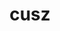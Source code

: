 ---
title: "cusz"
layout: cache
categories: [package, develop-2025-03-09]
meta: {"compilers": ["gcc@=11.4.0"], "num_specs": 4, "num_specs_by_stack": {"e4s": 4, "root": 4}, "oss": ["ubuntu22.04"], "platforms": ["linux"], "stacks": ["e4s", "root"], "targets": ["x86_64_v3"], "versions": ["0.14.0", "0.9.0rc3"]}
spec_details: [{"compiler": "gcc@=11.4.0", "hash": "3w3m74z6j42nw2vmn2gin3bnp5nptrhq", "os": "ubuntu22.04", "platform": "linux", "size": "-", "stacks": ["e4s", "root"], "target": "x86_64_v3", "variants": ["build_system=cmake", "build_type=Release", "+cuda", "cuda_arch=80", "generator=make", "~ipo", "patches=c8951b4"], "versions": ["0.14.0"]}, {"compiler": "gcc@=11.4.0", "hash": "brgy3wmkbjxh3emja7cyfuvoan4yyhfm", "os": "ubuntu22.04", "platform": "linux", "size": "-", "stacks": ["e4s", "root"], "target": "x86_64_v3", "variants": ["build_system=cmake", "build_type=Release", "+cuda", "cuda_arch=90", "generator=make", "~ipo", "patches=c8951b4"], "versions": ["0.14.0"]}, {"compiler": "gcc@=11.4.0", "hash": "rifpjmliuubbrkgoqclclbunj5mmespm", "os": "ubuntu22.04", "platform": "linux", "size": "-", "stacks": ["e4s", "root"], "target": "x86_64_v3", "variants": ["build_system=cmake", "build_type=Release", "+cuda", "cuda_arch=80", "generator=make", "~ipo", "patches=df65e7a"], "versions": ["0.9.0rc3"]}, {"compiler": "gcc@=11.4.0", "hash": "tg2fjcokrjowwg2iectmnvwkk4g3jhyc", "os": "ubuntu22.04", "platform": "linux", "size": "-", "stacks": ["e4s", "root"], "target": "x86_64_v3", "variants": ["build_system=cmake", "build_type=Release", "+cuda", "cuda_arch=90", "generator=make", "~ipo", "patches=df65e7a"], "versions": ["0.9.0rc3"]}]
---